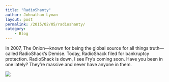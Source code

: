 ```yaml
---
title: "RadioShanty"
author: Johnathan Lyman
layout: post
permalink: /2015/02/05/radioshanty/
category:
    - Blog
---
```


In 2007, The Onion—known for being the global source for all things truth—called RadioShack’s Demise. Today, RadioShack filed for bankruptcy protection. RadioShack is down, I see Fry’s coming soon. Have you been in one lately? They’re massive and never have anyone in them.

![](https://i2.wp.com/johnathanlyman.com/wp-content/uploads/2015/02/Screenshot2015-02-0517.24.51.png?w=882)

